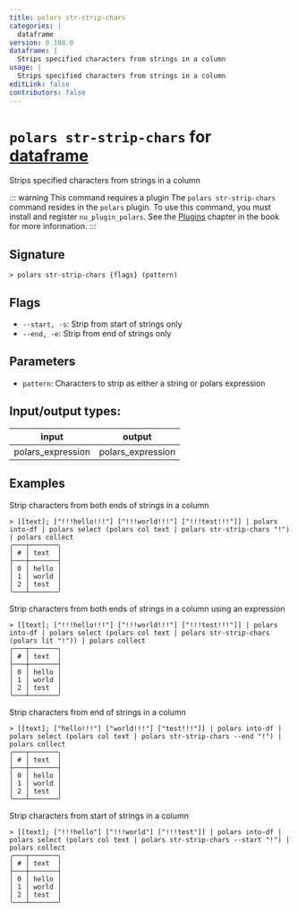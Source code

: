 ```yaml
---
title: polars str-strip-chars
categories: |
  dataframe
version: 0.108.0
dataframe: |
  Strips specified characters from strings in a column
usage: |
  Strips specified characters from strings in a column
editLink: false
contributors: false
---
```

<!-- This file is automatically generated. Please edit the command in https://github.com/nushell/nushell instead. -->

# `polars str-strip-chars` for [dataframe](/commands/categories/dataframe.md)

<div class='command-title'>Strips specified characters from strings in a column</div>

::: warning This command requires a plugin
The `polars str-strip-chars` command resides in the `polars` plugin.
To use this command, you must install and register `nu_plugin_polars`.
See the [Plugins](/book/plugins.html) chapter in the book for more information.
:::


## Signature

```> polars str-strip-chars {flags} (pattern)```

## Flags

 -  `--start, -s`: Strip from start of strings only
 -  `--end, -e`: Strip from end of strings only

## Parameters

 -  `pattern`: Characters to strip as either a string or polars expression


## Input/output types:

| input             | output            |
| ----------------- | ----------------- |
| polars_expression | polars_expression |
## Examples

Strip characters from both ends of strings in a column
```nu
> [[text]; ["!!!hello!!!"] ["!!!world!!!"] ["!!!test!!!"]] | polars into-df | polars select (polars col text | polars str-strip-chars "!") | polars collect
╭───┬───────╮
│ # │ text  │
├───┼───────┤
│ 0 │ hello │
│ 1 │ world │
│ 2 │ test  │
╰───┴───────╯

```

Strip characters from both ends of strings in a column using an expression
```nu
> [[text]; ["!!!hello!!!"] ["!!!world!!!"] ["!!!test!!!"]] | polars into-df | polars select (polars col text | polars str-strip-chars (polars lit "!")) | polars collect
╭───┬───────╮
│ # │ text  │
├───┼───────┤
│ 0 │ hello │
│ 1 │ world │
│ 2 │ test  │
╰───┴───────╯

```

Strip characters from end of strings in a column
```nu
> [[text]; ["hello!!!"] ["world!!!"] ["test!!!"]] | polars into-df | polars select (polars col text | polars str-strip-chars --end "!") | polars collect
╭───┬───────╮
│ # │ text  │
├───┼───────┤
│ 0 │ hello │
│ 1 │ world │
│ 2 │ test  │
╰───┴───────╯

```

Strip characters from start of strings in a column
```nu
> [[text]; ["!!!hello"] ["!!!world"] ["!!!test"]] | polars into-df | polars select (polars col text | polars str-strip-chars --start "!") | polars collect
╭───┬───────╮
│ # │ text  │
├───┼───────┤
│ 0 │ hello │
│ 1 │ world │
│ 2 │ test  │
╰───┴───────╯

```
